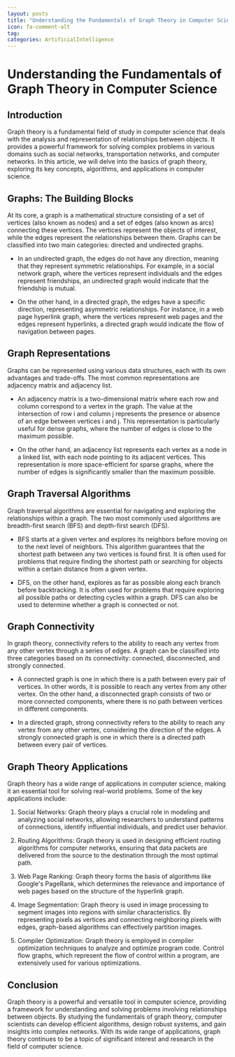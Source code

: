 ```yaml
---
layout: posts
title: "Understanding the Fundamentals of Graph Theory in Computer Science"
icon: fa-comment-alt
tag:      
categories: ArtificialIntelligence
---
```



# Understanding the Fundamentals of Graph Theory in Computer Science

## Introduction

Graph theory is a fundamental field of study in computer science that deals with the analysis and representation of relationships between objects. It provides a powerful framework for solving complex problems in various domains such as social networks, transportation networks, and computer networks. In this article, we will delve into the basics of graph theory, exploring its key concepts, algorithms, and applications in computer science.

## Graphs: The Building Blocks

At its core, a graph is a mathematical structure consisting of a set of vertices (also known as nodes) and a set of edges (also known as arcs) connecting these vertices. The vertices represent the objects of interest, while the edges represent the relationships between them. Graphs can be classified into two main categories: directed and undirected graphs.

- In an undirected graph, the edges do not have any direction, meaning that they represent symmetric relationships. For example, in a social network graph, where the vertices represent individuals and the edges represent friendships, an undirected graph would indicate that the friendship is mutual.

- On the other hand, in a directed graph, the edges have a specific direction, representing asymmetric relationships. For instance, in a web page hyperlink graph, where the vertices represent web pages and the edges represent hyperlinks, a directed graph would indicate the flow of navigation between pages.

## Graph Representations

Graphs can be represented using various data structures, each with its own advantages and trade-offs. The most common representations are adjacency matrix and adjacency list.

- An adjacency matrix is a two-dimensional matrix where each row and column correspond to a vertex in the graph. The value at the intersection of row i and column j represents the presence or absence of an edge between vertices i and j. This representation is particularly useful for dense graphs, where the number of edges is close to the maximum possible.

- On the other hand, an adjacency list represents each vertex as a node in a linked list, with each node pointing to its adjacent vertices. This representation is more space-efficient for sparse graphs, where the number of edges is significantly smaller than the maximum possible.

## Graph Traversal Algorithms

Graph traversal algorithms are essential for navigating and exploring the relationships within a graph. The two most commonly used algorithms are breadth-first search (BFS) and depth-first search (DFS).

- BFS starts at a given vertex and explores its neighbors before moving on to the next level of neighbors. This algorithm guarantees that the shortest path between any two vertices is found first. It is often used for problems that require finding the shortest path or searching for objects within a certain distance from a given vertex.

- DFS, on the other hand, explores as far as possible along each branch before backtracking. It is often used for problems that require exploring all possible paths or detecting cycles within a graph. DFS can also be used to determine whether a graph is connected or not.

## Graph Connectivity

In graph theory, connectivity refers to the ability to reach any vertex from any other vertex through a series of edges. A graph can be classified into three categories based on its connectivity: connected, disconnected, and strongly connected.

- A connected graph is one in which there is a path between every pair of vertices. In other words, it is possible to reach any vertex from any other vertex. On the other hand, a disconnected graph consists of two or more connected components, where there is no path between vertices in different components.

- In a directed graph, strong connectivity refers to the ability to reach any vertex from any other vertex, considering the direction of the edges. A strongly connected graph is one in which there is a directed path between every pair of vertices.

## Graph Theory Applications

Graph theory has a wide range of applications in computer science, making it an essential tool for solving real-world problems. Some of the key applications include:

1. Social Networks: Graph theory plays a crucial role in modeling and analyzing social networks, allowing researchers to understand patterns of connections, identify influential individuals, and predict user behavior.

2. Routing Algorithms: Graph theory is used in designing efficient routing algorithms for computer networks, ensuring that data packets are delivered from the source to the destination through the most optimal path.

3. Web Page Ranking: Graph theory forms the basis of algorithms like Google's PageRank, which determines the relevance and importance of web pages based on the structure of the hyperlink graph.

4. Image Segmentation: Graph theory is used in image processing to segment images into regions with similar characteristics. By representing pixels as vertices and connecting neighboring pixels with edges, graph-based algorithms can effectively partition images.

5. Compiler Optimization: Graph theory is employed in compiler optimization techniques to analyze and optimize program code. Control flow graphs, which represent the flow of control within a program, are extensively used for various optimizations.

## Conclusion

Graph theory is a powerful and versatile tool in computer science, providing a framework for understanding and solving problems involving relationships between objects. By studying the fundamentals of graph theory, computer scientists can develop efficient algorithms, design robust systems, and gain insights into complex networks. With its wide range of applications, graph theory continues to be a topic of significant interest and research in the field of computer science.